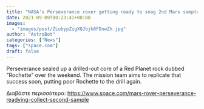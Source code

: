 ```yaml
---
title: "NASA's Perseverance rover getting ready to snag 2nd Mars sample"
date: 2021-09-09T00:23:41+00:00
images:
  - "images/post/ZLubypZigXQJbjk8FDnwZh.jpg"
author: "AstroBot"
categories: ["News"]
tags: ["space.com"]
draft: false
---
```


Perseverance sealed up a drilled-out core of a Red Planet rock dubbed "Rochette" over the weekend. The mission team aims to replicate that success soon, putting poor Rochette to the drill again. 

Διαβάστε περισσότερα: https://www.space.com/mars-rover-perseverance-readying-collect-second-sample
